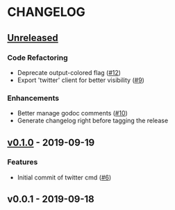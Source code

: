 # CHANGELOG

<a name="unreleased"></a>
## [Unreleased]

### Code Refactoring
- Deprecate output-colored flag ([#12](https://github.com/khos2ow/rostamctl/issues/12))
- Export 'twitter' client for better visibility ([#9](https://github.com/khos2ow/rostamctl/issues/9))

### Enhancements
- Better manage godoc comments ([#10](https://github.com/khos2ow/rostamctl/issues/10))
- Generate changelog right before tagging the release


<a name="v0.1.0"></a>
## [v0.1.0] - 2019-09-19
### Features
- Initial commit of twitter cmd ([#6](https://github.com/khos2ow/rostamctl/issues/6))


<a name="v0.0.1"></a>
## v0.0.1 - 2019-09-18

[Unreleased]: https://github.com/khos2ow/rostamctl/compare/v0.1.0...HEAD
[v0.1.0]: https://github.com/khos2ow/rostamctl/compare/v0.0.1...v0.1.0

